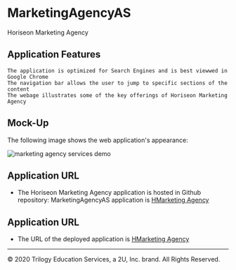 # MarketingAgencyAS
Horiseon Marketing Agency 

## Application Features

```
The application is optimized for Search Engines and is best viewwed in Google Chrome
The navigation bar allows the user to jump to specific sections of the content
The webage illustrates some of the key offerings of Horiseon Marketing Agency

```
## Mock-Up

The following image shows the web application's appearance:

![marketing agency services demo](../Assets/0horiseon-marketing-agency-demo.png)

## Application URL

* The Horiseon Marketing Agency application is hosted in Github repository: MarketingAgencyAS application is [HMarketing Agency](https://asheth22.github.io/MarketingAgencyAS/)

## Application URL

* The URL of the deployed application is [HMarketing Agency](https://asheth22.github.io/horiseon-marketing-services-as/)

- - -
© 2020 Trilogy Education Services, a 2U, Inc. brand. All Rights Reserved.